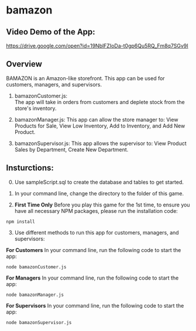 # bamazon

## Video Demo of the App:
https://drive.google.com/open?id=19NblFZIoDa-t0gp6Qu5RQ_Fm8q7SGv9I

## Overview
BAMAZON is an Amazon-like storefront. This app can be used for customers, managers, and supervisors.

1. bamazonCustomer.js:  
The app will take in orders from customers and deplete stock from the store's inventory. 

2. bamazonManager.js:
This app can allow the store manager to: View Products for Sale, View Low Inventory, Add to Inventory, and Add New Product.

3. bamazonSupervisor.js:
This app allows the supervisor to: View Product Sales by Department, Create New Department.

## Insturctions:

0. Use sampleScript.sql to create the database and tables to get started.

1. In your command line, change the directory to the folder of this game.

2. **First Time Only** Before you play this game for the 1st time, to ensure you have all necessary NPM packages, please run the installation code:

```
npm install
```

3. Use different methods to run this app for customers, managers, and supervisors:

**For Customers** In your command line, run the following code to start the app:
```
node bamazonCustomer.js
```

**For Managers** In your command line, run the following code to start the app:
```
node bamazonManager.js

```
**For Supervisors** In your command line, run the following code to start the app:
```
node bamazonSupervisor.js
```

